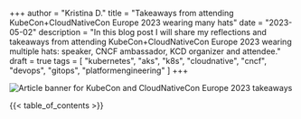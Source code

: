 +++
author = "Kristina D."
title = "Takeaways from attending KubeCon+CloudNativeCon Europe 2023 wearing many hats"
date = "2023-05-02"
description = "In this blog post I will share my reflections and takeaways from attending KubeCon+CloudNativeCon Europe 2023 wearing multiple hats: speaker, CNCF ambassador, KCD organizer and attendee."
draft = true
tags = [
    "kubernetes",
    "aks",
    "k8s",
    "cloudnative",
    "cncf",
    "devops",
    "gitops",
    "platformengineering"
]
+++

![Article banner for KubeCon and CloudNativeCon Europe 2023 takeaways](../../images/kubecon_cloudnativecon_eu_2023/blog_post_banner.webp)

{{< table_of_contents >}}